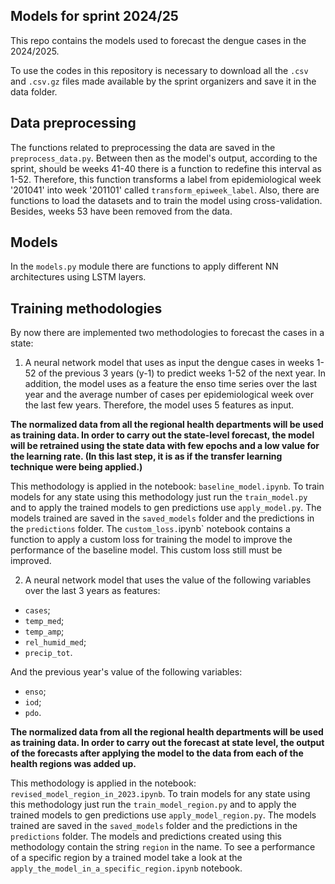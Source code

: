 ## Models for sprint 2024/25

This repo contains the models used to forecast the dengue cases in the 2024/2025. 

To use the codes in this repository is necessary to download all the `.csv` and `.csv.gz` files made available by the sprint organizers and save it in the data folder. 

## Data preprocessing 

The functions related to preprocessing the data are saved in the `preprocess_data.py`. Between then as the model's output, according to the sprint, should be weeks 41-40 there is a function to redefine this interval as 1-52. Therefore, this function transforms a label from epidemiological week '201041' into week '201101' called `transform_epiweek_label`. Also, there are functions to load the datasets and to train the model using cross-validation. Besides, weeks 53 have been removed from the data.

## Models
In the `models.py` module there are functions to apply different NN architectures using LSTM layers. 

## Training methodologies
By now there are implemented two methodologies to forecast the cases in a state:

1. A neural network model that uses as input the dengue cases in weeks 1-52 of the previous 3 years (y-1) to predict weeks 1-52 of the next year. In addition, the model uses as a feature the enso time series over the last year and the average number of cases per epidemiological week over the last few years. Therefore, the model uses 5 features as input.

**The normalized data from all the regional health departments will be used as training data. In order to carry out the state-level forecast, the model will be retrained using the state data with few epochs and a low value for the learning rate. (In this last step, it is as if the transfer learning technique were being applied.)**

This methodology is applied in the notebook: `baseline_model.ipynb`. To train models for any state using this methodology just run the `train_model.py` and to apply the trained models to gen predictions use `apply_model.py`. 
The models trained are saved in the `saved_models` folder and the predictions in the `predictions` folder. The `custom_loss.`ipynb` notebook contains a function to apply a custom loss for training the model to improve the performance of the baseline model. This custom loss still must be improved.  

2. A neural network model that uses the value of the following variables over the last 3 years as features:

* `cases`;
* `temp_med`;
* `temp_amp`;
* `rel_humid_med`;
* `precip_tot`.

And the previous year's value of the following variables:
* `enso`;
* `iod`;
* `pdo`.

**The normalized data from all the regional health departments will be used as training data. In order to carry out the forecast at state level, the output of the forecasts after applying the model to the data from each of the health regions was added up.**

This methodology is applied in the notebook: `revised_model_region_in_2023.ipynb`. To train models for any state using this methodology just run the `train_model_region.py` and to apply the trained models to gen predictions use `apply_model_region.py`. 
The models trained are saved in the `saved_models` folder and the predictions in the `predictions` folder. The models and predictions created using this methodology contain the string `region` in the name. To see a performance of a specific region by a trained model take a look at the `apply_the_model_in_a_specific_region.ipynb` notebook. 





